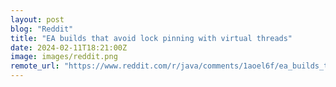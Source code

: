 ```yaml
---
layout: post
blog: "Reddit"
title: "EA builds that avoid lock pinning with virtual threads"
date: 2024-02-11T18:21:00Z
image: images/reddit.png
remote_url: "https://www.reddit.com/r/java/comments/1aoel6f/ea_builds_that_avoid_lock_pinning_with_virtual/"
---
```

